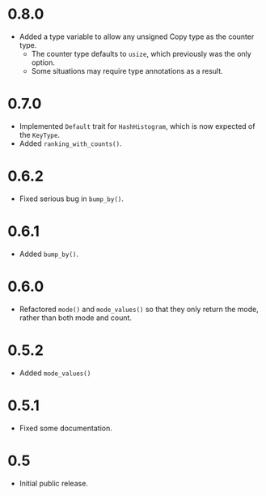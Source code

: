 # 0.8.0
* Added a type variable to allow any unsigned Copy type as the counter type.
  * The counter type defaults to `usize`, which previously was the only option.
  * Some situations may require type annotations as a result.

# 0.7.0
* Implemented `Default` trait for `HashHistogram`, which is now expected of the `KeyType`.
* Added `ranking_with_counts()`.

# 0.6.2
* Fixed serious bug in `bump_by()`.

# 0.6.1
* Added `bump_by()`.

# 0.6.0
* Refactored `mode()` and `mode_values()` so that they only return the mode, rather than both mode and count.

# 0.5.2
* Added `mode_values()`

# 0.5.1
* Fixed some documentation.

# 0.5 
* Initial public release.

